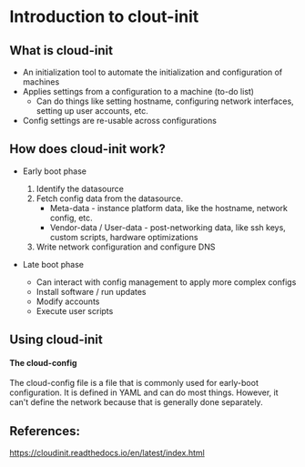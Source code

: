 # Introduction to clout-init

## What is cloud-init
* An initialization tool to automate the initialization and configuration of machines
* Applies settings from a configuration to a machine (to-do list)
	* Can do things like setting hostname, configuring network interfaces, setting up user accounts, etc. 
* Config settings are re-usable across configurations

## How does cloud-init work?
* Early boot phase
	1. Identify the datasource
	2. Fetch config data from the datasource. 
		* Meta-data - instance platform data, like the hostname, network config, etc. 
		* Vendor-data / User-data - post-networking data, like ssh keys, custom scripts, hardware optimizations
	3. Write network configuration and configure DNS

* Late boot phase
	* Can interact with config management to apply more complex configs
	* Install software / run updates
	* Modify accounts
	* Execute user scripts

## Using cloud-init

#### The cloud-config
The cloud-config file is a file that is commonly used for early-boot configuration. It is defined in YAML and can do most things. However, it can't define the network because that is generally done separately.

References:
---
https://cloudinit.readthedocs.io/en/latest/index.html 

